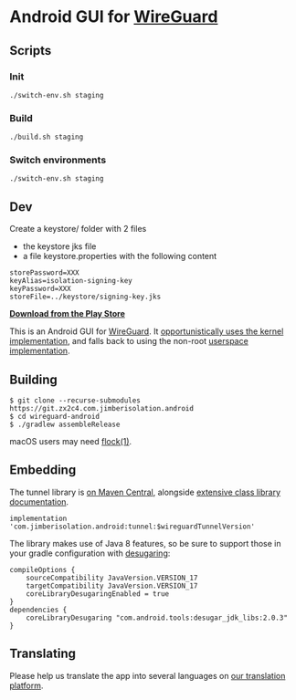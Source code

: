 # Android GUI for [WireGuard](https://www.wireguard.com/)

## Scripts

### Init

```./switch-env.sh staging```

### Build

```./build.sh staging```

### Switch environments

```./switch-env.sh staging```


## Dev

Create a keystore/ folder with 2 files

- the keystore jks file
- a file keystore.properties with the following content

```
storePassword=XXX
keyAlias=isolation-signing-key
keyPassword=XXX
storeFile=../keystore/signing-key.jks
```

**[Download from the Play Store](https://play.google.com/store/apps/details?id=com.jimberisolation.android)**

This is an Android GUI for [WireGuard](https://www.wireguard.com/). It [opportunistically uses the kernel implementation](https://git.zx2c4.com/android_kernel_wireguard/about/), and falls back to using the non-root [userspace implementation](https://git.zx2c4.com/wireguard-go/about/).

## Building

```
$ git clone --recurse-submodules https://git.zx2c4.com.jimberisolation.android
$ cd wireguard-android
$ ./gradlew assembleRelease
```

macOS users may need [flock(1)](https://github.com/discoteq/flock).

## Embedding

The tunnel library is [on Maven Central](https://search.maven.org/artifact/com.jimberisolation.android/tunnel), alongside [extensive class library documentation](https://javadoc.io/doc/com.jimberisolation.android/tunnel).

```
implementation 'com.jimberisolation.android:tunnel:$wireguardTunnelVersion'
```

The library makes use of Java 8 features, so be sure to support those in your gradle configuration with [desugaring](https://developer.android.com/studio/write/java8-support#library-desugaring):

```
compileOptions {
    sourceCompatibility JavaVersion.VERSION_17
    targetCompatibility JavaVersion.VERSION_17
    coreLibraryDesugaringEnabled = true
}
dependencies {
    coreLibraryDesugaring "com.android.tools:desugar_jdk_libs:2.0.3"
}
```

## Translating

Please help us translate the app into several languages on [our translation platform](https://crowdin.com/project/WireGuard).


